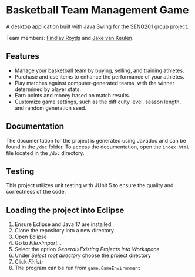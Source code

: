 # Basketball Team Management Game
A desktop application built with Java Swing for the [SENG201](https://www.canterbury.ac.nz/courseinfo/GetCourseDetails.aspx?course=SENG201&occurrence=23S1(C)&year=2023) group project.

Team members: [Findlay Royds](https://github.com/FindlayRoyds/) and [Jake van Keulen](https://github.com/JakevK).

## Features
- Manage your basketball team by buying, selling, and training athletes.
- Purchase and use items to enhance the performance of your athletes.
- Play matches against computer-generated teams, with the winner determined by player stats.
- Earn points and money based on match results.
- Customize game settings, such as the difficulty level, season length, and random generation seed.

## Documentation
The documentation for the project is generated using Javadoc and can be found in the `/doc` folder. To access the documentation, open the `index.html` file located in the `/doc` directory.

## Testing
This project utilizes unit testing with JUnit 5 to ensure the quality and correctness of the code.

## Loading the project into Eclipse
1. Ensure Eclipse and Java 17 are installed
1. Clone the repository into a new directory
1. Open Eclipse
1. Go to *File>Import...*
1. Select the option *General>Existing Projects into Workspace*
1. Under *Select root directory* choose the project directory
1. Click *Finish*
1. The program can be run from `game.GameEnvironment`
